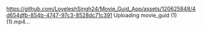 
https://github.com/LoveleshSingh24/Movie_Guid_App/assets/120625848/4d654dfb-854b-4747-97c3-8528dc71c391
Uploading movie_guid (1) (1).mp4…

